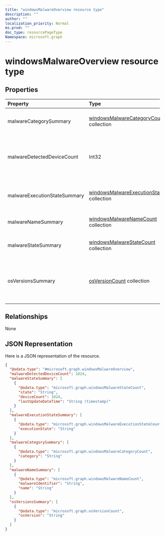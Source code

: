 ```yaml
---
title: "windowsMalwareOverview resource type"
description: ""
author: ""
localization_priority: Normal
ms.prod: ""
doc_type: resourcePageType
Namespace: microsoft.graph
---
```



# windowsMalwareOverview resource type



## Properties
|Property|Type|Description|
|:---|:---|:---|
|malwareCategorySummary|[windowsMalwareCategoryCount](../resources/intune-devices-windowsMalwareCategoryCount.md) collection|Count of devices per malware category|
|malwareDetectedDeviceCount|Int32|Count of devices with malware detected in the last 30 days|
|malwareExecutionStateSummary|[windowsMalwareExecutionStateCount](../resources/intune-devices-windowsMalwareExecutionStateCount.md) collection|Count of devices per malware execution state|
|malwareNameSummary|[windowsMalwareNameCount](../resources/intune-devices-windowsMalwareNameCount.md) collection|Count of devices per malware|
|malwareStateSummary|[windowsMalwareStateCount](../resources/intune-devices-windowsMalwareStateCount.md) collection|Count of devices per malware state|
|osVersionsSummary|[osVersionCount](../resources/intune-devices-osVersionCount.md) collection|Count of devices with malware per windows OS version|

## Relationships
None

## JSON Representation
Here is a JSON representation of the resource.
<!-- {
  "blockType": "resource",
  "@odata.type": "microsoft.graph.windowsMalwareOverview"
}
-->
``` json
{
  "@odata.type": "#microsoft.graph.windowsMalwareOverview",
  "malwareDetectedDeviceCount": 1024,
  "malwareStateSummary": [
    {
      "@odata.type": "microsoft.graph.windowsMalwareStateCount",
      "state": "String",
      "deviceCount": 1024,
      "lastUpdateDateTime": "String (timestamp)"
    }
  ],
  "malwareExecutionStateSummary": [
    {
      "@odata.type": "microsoft.graph.windowsMalwareExecutionStateCount",
      "executionState": "String"
    }
  ],
  "malwareCategorySummary": [
    {
      "@odata.type": "microsoft.graph.windowsMalwareCategoryCount",
      "category": "String"
    }
  ],
  "malwareNameSummary": [
    {
      "@odata.type": "microsoft.graph.windowsMalwareNameCount",
      "malwareIdentifier": "String",
      "name": "String"
    }
  ],
  "osVersionsSummary": [
    {
      "@odata.type": "microsoft.graph.osVersionCount",
      "osVersion": "String"
    }
  ]
}
```

